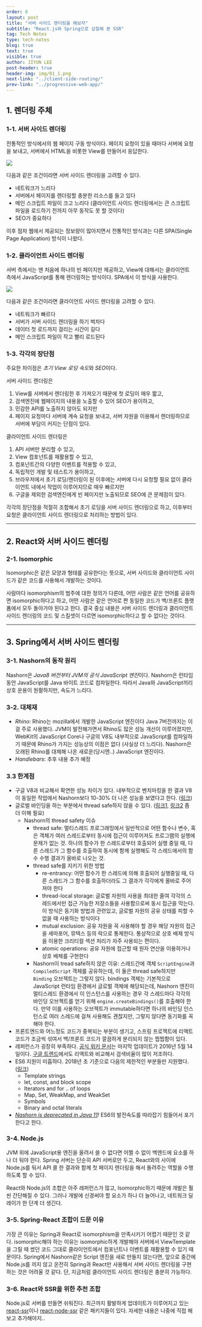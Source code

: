 ```yaml
---
order: 6
layout: post
title: "서버 사이드 랜더링을 해보자"
subtitle: "React.js와 Spring으로 삽질해 본 SSR"
tag: Tech Notes
type: tech-notes
blog: true
text: true
visible: true
author: JIYUN LEE
post-header: true
header-img: img/01_1.png
next-link: "../client-side-routing/"
prev-link: "../progressive-web-app/"
---
```


## 1. 렌더링 주체

### 1-1. 서버 사이드 렌더링

전통적인 방식에서의 웹 페이지 구동 방식이다. 페이지 요청이 있을 때마다 서버에 요청을 보내고, 서버에서 HTML을 비롯한 View를 만들어서 응답한다.

<img src="img/01_2.png">

다음과 같은 조건이라면 서버 사이드 렌더링을 고려할 수 있다.

- 네트워크가 느리다
- 서버에서 페이지를 렌더링할 충분한 리소스를 들고 있다
- 메인 스크립트 파일이 크고 느리다 (클라이언트 사이드 렌더링에서는 큰 스크립트 파일을 로드하기 전까지 아무 동작도 못 할 것이다)
- SEO가 중요하다

이후 점차 웹에서 제공되는 정보량이 많아지면서 전통적인 방식과는 다른 SPA(Single Page Application) 방식이 나왔다.

### 1-2. 클라이언트 사이드 렌더링

서버 측에서는 맨 처음에 하나의 빈 페이지만 제공하고, View에 대해서는 클라이언트 측에서 JavaScript를 통해 렌더링하는 방식이다. SPA에서 이 방식을 사용한다.

<img src="img/01_3.png">

다음과 같은 조건이라면 클라이언트 사이드 렌더링을 고려할 수 있다.

- 네트워크가 빠르다
- 서버가 서버 사이드 렌더링을 하기 벅차다
- 데이터 첫 로드까지 걸리는 시간이 길다
- 메인 스크립트 파일이 작고 빨리 로드된다

### 1-3. 각각의 장단점

주요한 차이점은 *초기 View 로딩 속도*와 *SEO*이다.

서버 사이드 렌더링은 

1. View를 서버에서 렌더링한 후 가져오기 때문에 첫 로딩이 매우 짧고,
2. 검색엔진에 웹페이지의 내용을 노출할 수 있어 SEO가 용이하고,
3. 민감한 API를 노출하지 않아도 되지만
4. 페이지 요청마다 서버에 계속 요청을 보내고, 서버 자원을 이용해서 렌더링하므로 서버에 부담이 커지는 단점이 있다.

클라이언트 사이드 렌더링은 

1. API 서버만 분리할 수 있고,
2. View 컴포넌트를 재활용할 수 있고,
3. 컴포넌트간의 다양한 이벤트를 적용할 수 있고,
4. 독립적인 개발 및 테스트가 용이하고,
5. 브라우저에서 초기 로딩/렌더링이 된 이후에는 서버에 다시 요청할 필요 없이 클라이언트 내에서 작업이 이루어지므로 매우 빠르지만 
6. 구글을 제외한 검색엔진에게 빈 페이지만 노출되므로 SEO에 큰 문제점이 있다.

각각의 장단점을 적절히 조합해서 초기 로딩을 서버 사이드 렌더링으로 하고, 이후부터 요청은 클라이언트 사이드 렌더링으로 처리하는 방법이 있다.

---

## 2. React와 서버 사이드 렌더링

### 2-1. Isomorphic

Isomorphic은 같은 모양과 형태를 공유한다는 뜻으로, 서버 사이드와 클라이언트 사이드가 같은 코드를 사용해서 개발하는 것이다.

사람마다 isomorphism의 범주에 대한 정의가 다른데, 어떤 사람은 같은 언어를 공유하면 isomorphic하다고 하고, 어떤 사람은 같은 언어로 짠 동일한 코드가 백/프론트 플랫폼에서 모두 돌아가야 된다고 한다. 결국 중심 내용은 서버 사이드 렌더링과 클라이언트 사이드 렌더링의 코드 및 스킬셋이 다르면 isomorphic하다고 할 수 없다는 것이다.

---

## 3. Spring에서 서버 사이드 렌더링

### 3-1. Nashorn의 동작 원리

Nashorn은 *Java8 버전부터 JVM의 공식 JavaScript 엔진*이다. Nashorn은 런타임동안 JavaScript를 Java 바이트 코드로 컴파일한다. 따라서 Java와 JavaScript끼리 상호 운용이 원활하지만, 속도가 느리다.

### 3-2. 대체재

- *Rhino*: Rhino는 mozilla에서 개발한 JavaScript 엔진이다 Java 7버전까지는 이걸 주로 사용했다. JVM이 발전해가면서 Rhino도 많은 성능 개선이 이루어졌지만, WebKit의 JavaScript Core나 구글의 V8도 내부적으로 JavaScript를 컴파일하기 때문에 Rhino가 가지는 성능상의 이점은 없다 (사실상 더 느리다). Nashorn은 오래된 Rhino를 대체해 나온 새로운(당시엔..) JavaScript 엔진이다.
- *Handlebars*: 추후 내용 추가 예정

### 3.3 한계점

- 구글 V8과 비교해서 확연한 성능 차이가 있다. 내부적으로 벤치마킹을 한 결과 V8이 동일한 작업에서 Nashorn보다 10-30% 더 나은 성능을 보였다고 한다. ([링크](https://www.quora.com/How-does-Nashorn-compare-to-V8))
- 글로벌 바인딩을 하는 부분에서 thread safe하지 않을 수 있다. ([링크1](https://stackoverflow.com/questions/30140103/should-i-use-a-separate-scriptengine-and-compiledscript-instances-per-each-threa/30159424#30159424), [링크2](https://kazkn.com/post/2017/spring-boot-nashorn-react-ssr/) 좀 더 이해 필요)
    - Nashorn의 thread safety 이슈
        - thread safe: 멀티스레드 프로그래밍에서 일반적으로 어떤 함수나 변수, 혹은 객체가 여러 스레드로부터 동시에 접근이 이루어져도 프로그램의 실행에 문제가 없는 것. 하나의 함수가 한 스레드로부터 호출되어 실행 중일 때, 다른 스레드가 그 함수를 호출하여 동시에 함께 실행해도 각 스레드에서의 함수 수행 결과가 올바로 나오는 것.
        - thread safe를 지키기 위한 방법
            - re-entrancy: 어떤 함수가 한 스레드에 의해 호출되어 실행중일 때, 다른 스레드가 그 함수를 호출하더라도 그 결과가 각각에게 올바로 주어져야 한다
            - thread-local storage: 글로벌 자원의 사용을 최대한 줄여 각각의 스레드에서만 접근 가능한 저장소들을 사용함으로써 동시 접근을 막는다. 이 방식은 동기화 방법과 관련있고, 글로벌 자원의 공유 상태를 피할 수 없을 때 사용하는 방식이다
            - mutual exclusion: 공유 자원을 꼭 사용해야 할 경우 해당 자원의 접근을 세마포어, 뮤텍스 등의 락으로 통제한다. 통상적으로 상호 배제 방식을 이용한 크리티컬 섹션 처리가 자주 사용되는 편이다.
            - atomic operations: 공유 자원에 접근할 때 원자 연산을 이용하거나 상호 배제를 구현한다
        - Nashorn이 tread safe하지 않은 이유: 스레드간에 객체 `ScriptEngine`과 `CompiledScript` 객체를 공유하는데, 이 둘은 thread safe하지만 `Binding` 오브젝트는 그렇지 않다. bindings 객체는 기본적으로 JavaScript 런타임 환경에서 글로벌 객체에 해당되는데, Nashorn 엔진이 멀티스레드 환경에서 이 인스턴스를 사용하는 경우 각 스레드마다 각각의 바인딩 오브젝트를 얻기 위해 `engine.createBindings()`를 호출해야 한다. 만약 이를 사용하는 오브젝트가 immutable하다면 하나의 바인딩 인스턴스로 여러 스레드에 걸쳐 사용해도 괜찮지만, 그렇지 않다면 동기화를 꼭 해야 한다.
- 프론트엔드와 어느정도 코드가 중복되는 부분이 생기고, 스프링 프로젝트에 리액트 코드가 조금씩 섞여서 백/프론트 코드가 깔끔하게 분리되지 않는 찝찝함이 있다.
- 레퍼런스가 굉장히 부족하다. [공식 위키 문서](https://wiki.openjdk.java.net/display/Nashorn/Main)는 마지막 업데이트가 2016년 5월 14일이다. [구글 트렌드](https://trends.google.com/trends/explore?date=today%205-y&q=Nashorn,%2Fm%2F012l1vxv,Spring%20Boot)에서도 리액트와 비교해서 검색비율이 많이 저조하다.
- ES6 지원이 미흡하다. 2018년 초 기준으로 다음의 제한적인 부분들만 지원했다. ([링크](http://mail.openjdk.java.net/pipermail/nashorn-dev/2018-January/007309.html))
    - Template strings
    - let, const, and block scope
    - Iterators and for .. of loops
    - Map, Set, WeakMap, and WeakSet
    - Symbols
    - Binary and octal literals
- *[Nashorn is deprecated in Java 11](https://openjdk.java.net/jeps/335)!* ES6의 발전속도를 따라잡기 힘들어서 포기한다고 한다.

### 3-4. Node.js

JVM 위에 JavaScript용 엔진을 올려서 쓸 수 없다면 어쩔 수 없이 백엔드에 요소를 하나 더 둬야 한다. Spring 서버는 단순히 API 서버로만 두고, React와의 사이에 Node.js를 둬서 API 콜 한 결과와 함께 첫 페이지 렌더링을 해서 돌려주는 역할을 수행하도록 할 수 있다.

React와 Node.js의 조합은 아주 레퍼런스가 많고, Isomorphic하기 때문에 개발은 훨씬 간단해질 수 있다. 그러나 개발에 신경써야 할 요소가 하나 더 늘어나고, 네트워크 딜레이가 한 단계 더 생긴다.

### 3-5. Spring-React 조합이 드문 이유

가장 큰 이유는 Spring과 React로 isomorphism을 만족시키기 어렵기 때문인 것 같다. isomorphic해야 하는 이유는 isomorphic하게 개발해야 서버에서 ViewTemplate을 그릴 때 썼던 코드 그대로 클라이언트에서 컴포넌트나 이벤트를 재활용할 수 있기 때문이다. Spring에서 Nashorn같은 Script 엔진을 새로 만들지 않는다면, 앞으로 중간에 Node.js를 끼지 않고 온전히 Spring과 React만 사용해서 서버 사이드 렌더링을 구현하는 것은 어려울 것 같다. 단, 지금처럼 클라이언트 사이드 렌더링은 충분히 가능하다.

### 3-6. React와 SSR을 위한 추천 조합

Node.js로 서버를 만들면 쉬워진다. 최근까지 활발하게 업데이트가 이루어지고 있는 [react-ssr](https://www.npmjs.com/package/react-ssr)이나 [react-node-ssr](https://www.npmjs.com/package/react-node-ssr) 같은 패키지들이 있다. 자세한 내용은 나중에 직접 해보고 추가해야지..